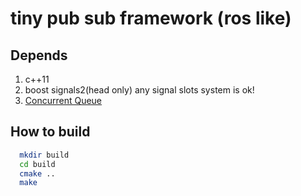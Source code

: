# tiny pub sub framework (ros like)

## Depends
1. c++11
2. boost signals2(head only) any signal slots system is ok!
3. [Concurrent Queue](https://github.com/cameron314/concurrentqueue)


## How to build


```bash
  mkdir build
  cd build
  cmake ..
  make
```
